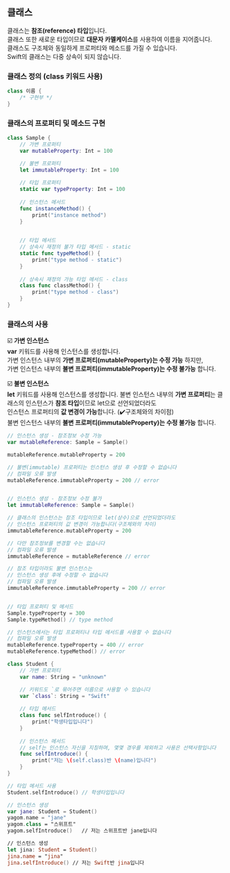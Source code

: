 ## 클래스
클래스는 **참조(reference) 타입**입니다.  
클래스 또한 새로운 타입이므로 **대문자 카멜케이스**를 사용하여 이름을 지어줍니다.  
클래스도 구조체와 동일하게 프로퍼티와 메소드를 가질 수 있습니다.  
Swift의 클래스는 다중 상속이 되지 않습니다.

### 클래스 정의 (class 키워드 사용)
~~~Swift
class 이름 {
	/* 구현부 */
}
~~~

### 클래스의 프로퍼티 및 메소드 구현
~~~Swift
class Sample {
    // 가변 프로퍼티
    var mutableProperty: Int = 100 

    // 불변 프로퍼티
    let immutableProperty: Int = 100 
    
    // 타입 프로퍼티
    static var typeProperty: Int = 100 
    
    // 인스턴스 메서드
    func instanceMethod() {
        print("instance method")
    }
    

    // 타입 메서드
    // 상속시 재정의 불가 타입 메서드 - static
    static func typeMethod() {
        print("type method - static")
    }
    
    // 상속시 재정의 가능 타입 메서드 - class
    class func classMethod() {
        print("type method - class")
    }
}
~~~

### 클래스의 사용

☑️ **가변 인스턴스**  
**var** 키워드를 사용해 인스턴스를 생성합니다.  
가변 인스턴스 내부의 **가변 프로퍼티(mutableProperty)는 수정 가능** 하지만,  
가변 인스턴스 내부의 **불변 프로퍼티(immutableProperty)는 수정 불가능** 합니다.  

☑️ **불변 인스턴스**  
**let** 키워드를 사용해 인스턴스를 생성합니다. 
불변 인스턴스 내부의 **가변 프로퍼티**는 클래스의 인스턴스가 **참조 타입**이므로 let으로 선언되었더라도  
인스턴스 프로퍼티의 **값 변경이 가능**합니다. (✔️구조체와의 차이점)  
불변 인스턴스 내부의 **불변 프로퍼티(immutableProperty)는 수정 불가능** 합니다. 

~~~Swift
// 인스턴스 생성 - 참조정보 수정 가능
var mutableReference: Sample = Sample()

mutableReference.mutableProperty = 200

// 불변(immutable) 프로퍼티는 인스턴스 생성 후 수정할 수 없습니다
// 컴파일 오류 발생
mutableReference.immutableProperty = 200 // error


// 인스턴스 생성 - 참조정보 수정 불가
let immutableReference: Sample = Sample()

// 클래스의 인스턴스는 참조 타입이므로 let(상수)으로 선언되었더라도 
// 인스턴스 프로퍼티의 값 변경이 가능합니다(구조체와의 차이)
immutableReference.mutableProperty = 200

// 다만 참조정보를 변경할 수는 없습니다
// 컴파일 오류 발생
immutableReference = mutableReference // error

// 참조 타입이라도 불변 인스턴스는 
// 인스턴스 생성 후에 수정할 수 없습니다
// 컴파일 오류 발생
immutableReference.immutableProperty = 200 // error


// 타입 프로퍼티 및 메서드
Sample.typeProperty = 300
Sample.typeMethod() // type method

// 인스턴스에서는 타입 프로퍼티나 타입 메서드를 사용할 수 없습니다
// 컴파일 오류 발생
mutableReference.typeProperty = 400 // error
mutableReference.typeMethod() // error
~~~

~~~Swift
class Student {
	// 가변 프로퍼티
    var name: String = "unknown"

    // 키워드도 `로 묶어주면 이름으로 사용할 수 있습니다
    var `class`: String = "Swift"
    
    // 타입 메서드
    class func selfIntroduce() {
        print("학생타입입니다")
    }
    
    // 인스턴스 메서드
    // self는 인스턴스 자신을 지칭하며, 몇몇 경우를 제외하고 사용은 선택사항입니다
    func selfIntroduce() {
        print("저는 \(self.class)반 \(name)입니다")
    }
}

// 타입 메서드 사용
Student.selfIntroduce() // 학생타입입니다

// 인스턴스 생성
var jane: Student = Student()
yagom.name = "jane"
yagom.class = "스위프트"
yagom.selfIntroduce()   // 저는 스위프트반 jane입니다

// 인스턴스 생성
let jina: Student = Student()
jina.name = "jina"
jina.selfIntroduce() // 저는 Swift반 jina입니다
~~~
